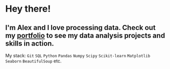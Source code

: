 # Hey there! 

## I'm Alex and I love processing data. Check out my [portfolio](https://github.com/lunevaalex/Alexandra-Luneva---Data-Analysis-Portfolio) to see my data analysis projects and skills in action. 

My stack: `Git` `SQL` `Python` `Pandas` `Numpy` `Scipy` `Scikit-learn` `Matplotlib` `Seaborn` `BeautifulSoup` etc.
